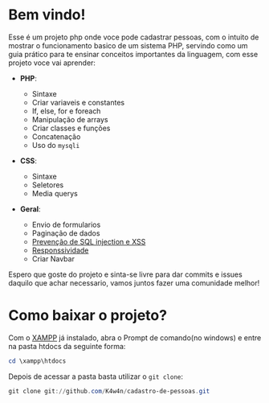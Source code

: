 # Bem vindo!
Esse é um projeto php onde voce pode cadastrar pessoas, com o intuito de mostrar o funcionamento basico de um 
sistema PHP, servindo como um guia prático para te ensinar conceitos importantes da linguagem, com esse projeto voce vai aprender:

* **PHP**:
    * Sintaxe
    * Criar variaveis e constantes
    * If, else, for e foreach
    * Manipulação de arrays
    * Criar classes e funções
    * Concatenação
    * Uso do `mysqli`

* **CSS**:
    * Sintaxe
    * Seletores
    * Media querys

* **Geral**:
    * Envio de formularios
    * Paginação de dados
    * [Prevenção de SQL injection e XSS](https://viniciusmouraesilva.github.io/seguranca_aplicacoes_web/)
    * [Responssividade](https://polypane.app/blog/the-complete-guide-to-css-media-queries)
    * Criar Navbar   

Espero que goste do projeto e sinta-se livre para dar commits e issues daquilo que achar necessario, vamos juntos fazer uma comunidade melhor!

# Como baixar o projeto?
Com o [XAMPP](https://www.apachefriends.org/pt_br/download.html) já instalado, abra o Prompt de comando(no windows) e entre na pasta htdocs da seguinte forma:

~~~PowerShell
cd \xampp\htdocs
~~~

Depois de acessar a pasta basta utilizar o `git clone`:
~~~PowerShell
git clone git://github.com/K4w4n/cadastro-de-pessoas.git
~~~